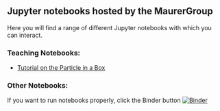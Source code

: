 ## Jupyter notebooks hosted by the MaurerGroup

Here you will find a range of different Jupyter notebooks with which you can interact.

### Teaching Notebooks:

- [Tutorial on the Particle in a Box](https://maurergroup.github.io/hosted_notebooks/1D_QM_Models.html)





### Other Notebooks:




If you want to run notebooks properly, click the Binder button
[![Binder](https://mybinder.org/badge_logo.svg)](https://mybinder.org/v2/gh/maurergroup/hosted_notebooks/master)


